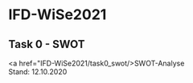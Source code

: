 # IFD-WiSe2021


## Task 0 - SWOT
<a href="IFD-WiSe2021/task0_swot/>SWOT-Analyse</a>
<br>Stand: 12.10.2020
